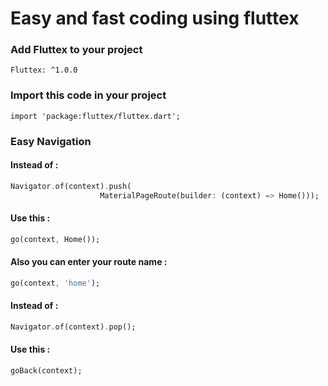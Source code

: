 # Easy and fast coding using fluttex

### Add Fluttex to your project
`Fluttex: ^1.0.0`
### Import this code in your project
`import 'package:fluttex/fluttex.dart';`

### Easy Navigation

#### Instead of :
```Dart
Navigator.of(context).push(
                    MaterialPageRoute(builder: (context) => Home()));
```

#### Use this :
```Dart
go(context, Home());
```
#### Also you can enter your route name :
```Dart
go(context, 'home');
```

#### Instead of :
```Dart
Navigator.of(context).pop();
```
#### Use this :
```Dart
goBack(context);
```
